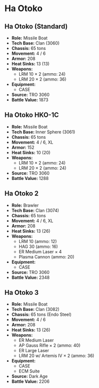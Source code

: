 # Ha Otoko
## Ha Otoko (Standard)
- **Role:** Missile Boat
- **Tech Base:** Clan (3060)
- **Chassis:** 65 tons
- **Movement:** 4 / 6
- **Armor:** 208
- **Heat Sinks:** 13 (13)
- **Weapons:**
  - LRM 10 × 2 (ammo: 24)
  - LRM 20 × 2 (ammo: 36)
- **Equipment:**
  - CASE
- **Source:** TRO 3060
- **Battle Value:** 1873

## Ha Otoko HKO-1C
- **Role:** Missile Boat
- **Tech Base:** Inner Sphere (3061)
- **Chassis:** 65 tons
- **Movement:** 4 / 6, XL
- **Armor:** 152
- **Heat Sinks:** 10 (20)
- **Weapons:**
  - LRM 10 × 2 (ammo: 24)
  - LRM 20 × 2 (ammo: 24)
- **Source:** TRO 3060
- **Battle Value:** 1288

## Ha Otoko 2
- **Role:** Brawler
- **Tech Base:** Clan (3074)
- **Chassis:** 65 tons
- **Movement:** 4 / 6, XL
- **Armor:** 208
- **Heat Sinks:** 13 (26)
- **Weapons:**
  - LRM 10 (ammo: 12)
  - HAG 30 (ammo: 16)
  - ER Medium Laser × 4
  - Plasma Cannon (ammo: 20)
- **Equipment:**
  - CASE
- **Source:** TRO 3060
- **Battle Value:** 2348

## Ha Otoko 3
- **Role:** Missile Boat
- **Tech Base:** Clan (3082)
- **Chassis:** 65 tons (Endo Steel)
- **Movement:** 4 / 6
- **Armor:** 208
- **Heat Sinks:** 13 (26)
- **Weapons:**
  - ER Medium Laser
  - AP Gauss Rifle × 2 (ammo: 40)
  - ER Large Laser
  - LRM 20 w/ Artemis IV × 2 (ammo: 36)
- **Equipment:**
  - CASE
  - ECM Suite
- **Source:** Dark Age
- **Battle Value:** 2206

